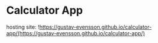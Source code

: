 # Calculator App

hosting site: !https://gustav-evensson.github.io/calculator-app/(https://gustav-evensson.github.io/calculator-app/)
